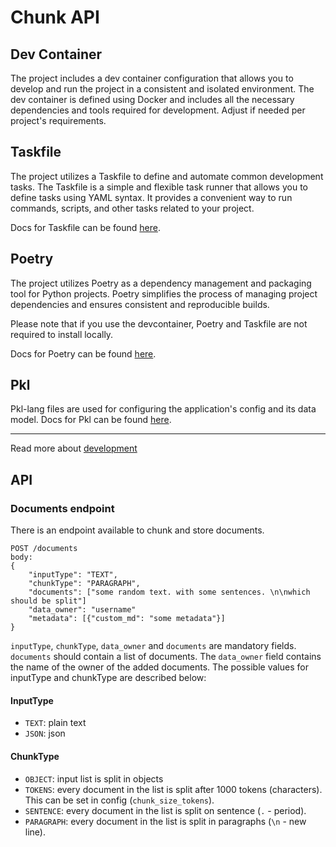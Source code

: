 # Chunk API

## Dev Container

The project includes a dev container configuration that allows you to develop and run the project in a consistent and isolated environment. The dev container is defined using Docker and includes all the necessary dependencies and tools required for development. Adjust if needed per project's requirements.

## Taskfile

The project utilizes a Taskfile to define and automate common development tasks. The Taskfile is a simple and flexible task runner that allows you to define tasks using YAML syntax. It provides a convenient way to run commands, scripts, and other tasks related to your project.

Docs for Taskfile can be found [here](https://taskfile.dev/).

## Poetry

The project utilizes Poetry as a dependency management and packaging tool for Python projects. Poetry simplifies the process of managing project dependencies and ensures consistent and reproducible builds.

Please note that if you use the devcontainer, Poetry and Taskfile are not required to install locally.

Docs for Poetry can be found [here](https://python-poetry.org/docs/).

## Pkl

Pkl-lang files are used for configuring the application's config and its data model.
Docs for Pkl can be found [here](https://pkl-lang.org/).

---

Read more about [development](docs/development.md)


## API

### Documents endpoint

There is an endpoint available to chunk and store documents.

```
POST /documents
body:
{
    "inputType": "TEXT",
    "chunkType": "PARAGRAPH",
    "documents": ["some random text. with some sentences. \n\nwhich should be split"]
    "data_owner": "username"
    "metadata": [{"custom_md": "some metadata"}]
}
```

`inputType`, `chunkType`, `data_owner` and `documents` are mandatory fields. `documents` should contain a list of documents. The `data_owner` field contains the name of the owner of the added documents.
The possible values for inputType and chunkType are described below:

#### InputType

* `TEXT`: plain text
* `JSON`: json

#### ChunkType

* `OBJECT`: input list is split in objects
* `TOKENS`: every document in the list is split after 1000 tokens (characters). This can be set in config (`chunk_size_tokens`).
* `SENTENCE`: every document in the list is split on sentence (`.` -  period).
* `PARAGRAPH`: every document in the list is split in paragraphs (`\n` - new line).
